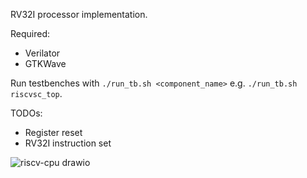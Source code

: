 RV32I processor implementation.

Required:
- Verilator
- GTKWave

Run testbenches with
`./run_tb.sh <component_name>`
e.g.
`./run_tb.sh riscvsc_top`.

TODOs:
- Register reset
- RV32I instruction set

![riscv-cpu drawio](https://github.com/user-attachments/assets/fae1d5e8-92c9-47db-8b70-9fec286faec5)
